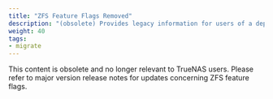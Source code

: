 ```yaml
---
title: "ZFS Feature Flags Removed"
description: "(obsolete) Provides legacy information for users of a deprecated ZFS feature flag merged into TrueNAS SCALE 22.02 and removed in 22.12."
weight: 40
tags:
- migrate
---
```


This content is obsolete and no longer relevant to TrueNAS users.
Please refer to major version release notes for updates concerning ZFS feature flags.
